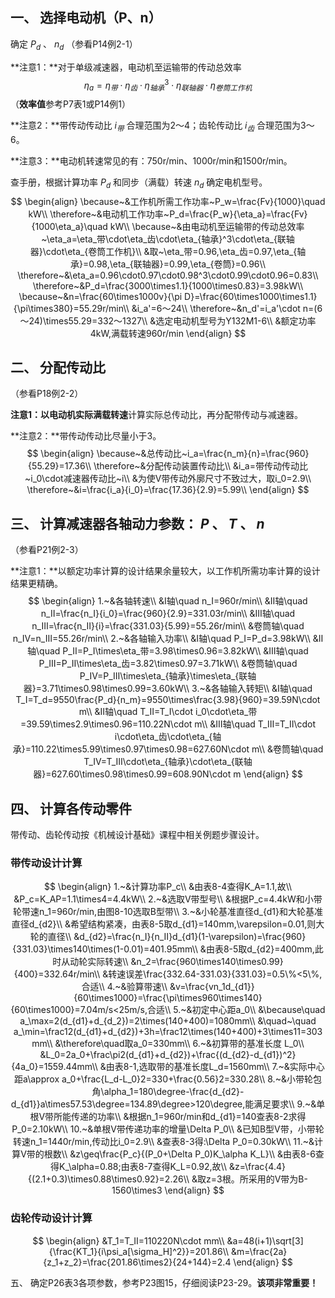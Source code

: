 ## 一、 选择电动机（P、n）

确定 $P_d$  、 $n_d$ （参看P14例2-1）

**注意1：**对于单级减速器，电动机至运输带的传动总效率
$$
\eta_a=\eta_带\cdot\eta_齿\cdot\eta_{轴承}^3\cdot\eta_{联轴器}\cdot\eta_{卷筒工作机}
$$
（**效率值**参考P7表1或P14例1）

**注意2：**带传动传动比 $i_带$ 合理范围为2～4；齿轮传动比 $i_齿$ 合理范围为3～6。

**注意3：**电动机转速常见的有：750r/min、1000r/min和1500r/min。

查手册，根据计算功率 $P_d$ 和同步（满载）转速 $n_d$ 确定电机型号。
$$
\begin{align}
\because~&工作机所需工作功率~P_w=\frac{Fv}{1000}\quad kW\\
\therefore~&电动机工作功率~P_d=\frac{P_w}{\eta_a}=\frac{Fv}{1000\eta_a}\quad kW\\
\because~&由电动机至运输带的传动总效率~\eta_a=\eta_带\cdot\eta_齿\cdot\eta_{轴承}^3\cdot\eta_{联轴器}\cdot\eta_{卷筒工作机}\\
&取~\eta_带=0.96,\eta_齿=0.97,\eta_{轴承}=0.98,\eta_{联轴器}=0.99,\eta_{卷筒}=0.96\\
\therefore~&\eta_a=0.96\cdot0.97\cdot0.98^3\cdot0.99\cdot0.96=0.83\\
\therefore~&P_d=\frac{3000\times1.1}{1000\times0.83}=3.98kW\\
\because~&n=\frac{60\times1000v}{\pi D}=\frac{60\times1000\times1.1}{\pi\times380}=55.29r/min\\
&i_a'=6～24\\
\therefore~&n_d'=i_a'\cdot n=(6～24)\times55.29=332～1327\\
&选定电动机型号为Y132M1-6\\
&额定功率4kW,满载转速960r/min
\end{align}
$$

## 二、 分配传动比

（参看P18例2-2）

**注意1：**以电动机实际**满载转速**计算实际总传动比，再分配带传动与减速器。

**注意2：**带传动传动比尽量小于3。
$$
\begin{align}
\because~&总传动比~i_a=\frac{n_m}{n}=\frac{960}{55.29}=17.36\\
\therefore~&分配传动装置传动比\\
&i_a=带传动传动比~i_0\cdot减速器传动比~i\\
&为使V带传动外廓尺寸不致过大，取i_0=2.9\\
\therefore~&i=\frac{i_a}{i_0}=\frac{17.36}{2.9}=5.99\\
\end{align}
$$

## 三、 计算减速器各轴动力参数： $P$ 、 $T$ 、 $n$ 

（参看P21例2-3）

**注意1：**以额定功率计算的设计结果余量较大，以工作机所需功率计算的设计结果更精确。
$$
\begin{align}
1.~&各轴转速\\
&Ⅰ轴\quad n_Ⅰ=960r/min\\
&Ⅱ轴\quad n_Ⅱ=\frac{n_Ⅰ}{i_0}=\frac{960}{2.9}=331.03r/min\\
&Ⅲ轴\quad n_Ⅲ=\frac{n_Ⅱ}{i}=\frac{331.03}{5.99}=55.26r/min\\
&卷筒轴\quad n_Ⅳ=n_Ⅲ=55.26r/min\\
2.~&各轴输入功率\\
&Ⅰ轴\quad P_Ⅰ=P_d=3.98kW\\
&Ⅱ轴\quad P_Ⅱ=P_Ⅰ\times\eta_带=3.98\times0.96=3.82kW\\
&Ⅲ轴\quad P_Ⅲ=P_Ⅱ\times\eta_齿=3.82\times0.97=3.71kW\\
&卷筒轴\quad P_Ⅳ=P_Ⅲ\times\eta_{轴承}\times\eta_{联轴器}=3.71\times0.98\times0.99=3.60kW\\
3.~&各轴输入转矩\\
&Ⅰ轴\quad T_Ⅰ=T_d=9550\frac{P_d}{n_m}=9550\times\frac{3.98}{960}=39.59N\cdot m\\
&Ⅱ轴\quad T_Ⅱ=T_Ⅰ\cdot i_0\cdot\eta_带=39.59\times2.9\times0.96=110.22N\cdot m\\
&Ⅲ轴\quad T_Ⅲ=T_Ⅱ\cdot i\cdot\eta_齿\cdot\eta_{轴承}=110.22\times5.99\times0.97\times0.98=627.60N\cdot m\\
&卷筒轴\quad T_Ⅳ=T_Ⅲ\cdot\eta_{轴承}\cdot\eta_{联轴器}=627.60\times0.98\times0.99=608.90N\cdot m
\end{align}
$$

## 四、 计算各传动零件

带传动、齿轮传动按《机械设计基础》课程中相关例题步骤设计。

### 带传动设计计算

$$
\begin{align}
1.~&计算功率P_c\\
&由表8-4查得K_A=1.1,故\\
&P_c=K_AP=1.1\times4=4.4kW\\
2.~&选取V带型号\\
&根据P_c=4.4kW和小带轮带速n_1=960r/min,由图8-10选取B型带\\
3.~&小轮基准直径d_{d1}和大轮基准直径d_{d2}\\
&希望结构紧凑，由表8-5取d_{d1}=140mm,\varepsilon=0.01,则大轮的直径\\
&d_{d2}=\frac{n_Ⅰ}{n_Ⅱ}d_{d1}(1-\varepsilon)=\frac{960}{331.03}\times140\times(1-0.01)=401.95mm\\
&由表8-5取d_{d2}=400mm,此时从动轮实际转速\\
&n_2=\frac{960\times140\times0.99}{400}=332.64r/min\\
&转速误差\frac{332.64-331.03}{331.03}=0.5\%<5\%,合适\\
4.~&验算带速\\
&v=\frac{vn_1d_{d1}}{60\times1000}=\frac{\pi\times960\times140}{60\times1000}=7.04m/s<25m/s,合适\\
5.~&初定中心距a_0\\
&\because\quad a_\max=2(d_{d1}+d_{d_2})=2\times(140+400)=1080mm\\
&\quad~\quad a_\min=\frac12(d_{d1}+d_{d2})+3h=\frac12\times(140+400)+3\times11=303mm\\
&\therefore\quad取a_0=330mm\\
6.~&初算带的基准长度 L_0\\
&L_0=2a_0+\frac\pi2(d_{d1}+d_{d2})+\frac{(d_{d2}-d_{d1})^2}{4a_0}=1559.44mm\\
&由表8-1,选取带的基准长度L_d=1560mm\\
7.~&实际中心距a\approx a_0+\frac{L_d-L_0}2=330+\frac{0.56}2=330.28\\
8.~&小带轮包角\alpha_1=180\degree-\frac{d_{d2}-d_{d1}}a\times57.53\degree=134.89\degree>120\degree,能满足要求\\
9.~&单根V带所能传递的功率\\
&根据n_1=960r/min和d_{d1}=140查表8-2求得P_0=2.10kW\\
10.~&单根V带传递功率的增量\Delta P_0\\
&已知B型V带，小带轮转速n_1=1440r/min,传动比i_0=2.9\\
&查表8-3得:\Delta P_0=0.30kW\\
11.~&计算V带的根数\\
&z\geq\frac{P_c}{(P_0+\Delta P_0)K_\alpha K_L}\\
&由表8-6查得K_\alpha=0.88;由表8-7查得K_L=0.92,故\\
&z=\frac{4.4}{(2.1+0.3)\times0.88\times0.92}=2.26\\
&取z=3根。所采用的V带为B-1560\times3
\end{align}
$$

### 齿轮传动设计计算

$$
\begin{align}
&T_1=T_Ⅱ=110220N\cdot mm\\
&a=48(i+1)\sqrt[3]{\frac{KT_1}{i\psi_a[\sigma_H]^2}}=201.86\\
&m=\frac{2a}{z_1+z_2}=\frac{201.86\times2}{24+144}=2.4
\end{align}
$$



五、 确定P26表3各项参数，参考P23图15，仔细阅读P23-29。**该项非常重要！** 